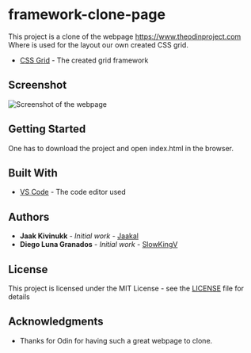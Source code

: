 # framework-clone-page

This project is a clone of the webpage https://www.theodinproject.com Where is used for the layout our own created CSS grid.

* [CSS Grid](https://github.com/Jaakal/grid-based-framework/tree/grid) - The created grid framework

## Screenshot

![Screenshot of the webpage](screenshot.jpg)

## Getting Started

One has to download the project and open index.html in the browser.

## Built With

* [VS Code](https://code.visualstudio.com/) - The code editor used

## Authors

* **Jaak Kivinukk** - *Initial work* - [Jaakal](https://github.com/Jaakal)
* **Diego Luna Granados** - *Initial work* - [SlowKingV](https://github.com/SlowKingV)

## License

This project is licensed under the MIT License - see the [LICENSE](LICENSE) file for details

## Acknowledgments

* Thanks for Odin for having such a great webpage to clone.
